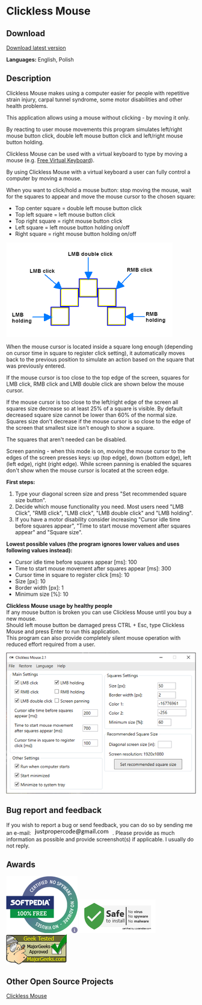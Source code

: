 # Clickless Mouse

## Download
[Download latest version](https://github.com/ProperCode/clickless-mouse/releases)<br/>

**Languages:** English, Polish

## Description

Clickless Mouse makes using a computer easier for people with repetitive strain injury, carpal tunnel syndrome, 
some motor disabilities and other health problems.<br/>

This application allows using a mouse without clicking - by moving it only.<br/>

By reacting to user mouse movements this program simulates left/right mouse button click, 
double left mouse button click and left/right mouse button holding. <br/>

Clickless Mouse can be used with a virtual keyboard to type by moving a mouse 
(e.g. [Free Virtual Keyboard](https://freevirtualkeyboard.com/)). <br/>

By using Clickless Mouse with a virtual keyboard a user can fully control a computer by moving a mouse.<br/>

When you want to click/hold a mouse button: stop moving the mouse, wait for the squares to appear and move the mouse cursor to the chosen square:
- Top center square = double left mouse button click
- Top left square = left mouse button click
- Top right square = right mouse button click
- Left square = left mouse button holding on/off
- Right square = right mouse button holding on/off<br/>
 
![alt text](https://raw.githubusercontent.com/ProperCode/clickless-mouse/master/other/images/1en.jpg) 

When the mouse cursor is located inside a square long enough (depending on cursor time 
in square to register click setting), it automatically moves back to the previous position 
to simulate an action based on the square that was previously entered.<br/>

If the mouse cursor is too close to the top edge of the screen, squares for LMB click,
 RMB click and LMB double click are shown below the mouse cursor.<br/>

If the mouse cursor is too close to the left/right edge of the screen all squares size decrease so at least 25% of a square is visible. 
By default decreased square size cannot be lower than 60% of the normal size.
Squares size don't decrease if the mouse cursor is so close to the edge of 
the screen that smallest size isn't enough to show a square.<br/>

The squares that aren't needed can be disabled.<br/>

Screen panning - when this mode is on, moving the mouse cursor to the edges of the screen presses keys:
 up (top edge), down (bottom edge), left (left edge), right (right edge). While screen panning is enabled 
 the squares don't show when the mouse cursor is located at the screen edge.<br/>

**First steps:**
1. Type your diagonal screen size and press "Set recommended square size button".
2. Decide which mouse functionality you need. Most users need "LMB Click", "RMB click", "LMB click", "LMB double click" and "LMB holding".
3. If you have a motor disability consider increasing "Cursor idle time before squares appear", 
"Time to start mouse movement after squares appear" and "Square size".<br/>

**Lowest possible values (the program ignores lower values and uses following values instead):**
- Cursor idle time before squares appear [ms]: 100
- Time to start mouse movement after squares appear [ms]: 300
- Cursor time in square to register click [ms]: 10
- Size [px]: 10
- Border width [px]: 1
- Minimum size [%]: 10

**Clickless Mouse usage by healthy people**<br/>
If any mouse button is broken you can use Clickless Mouse until you buy a new mouse.<br/>
Should left mouse button be damaged press CTRL + Esc, type Clickless Mouse and press Enter 
to run this application.<br/>
This program can also provide completely silent mouse operation with reduced effort required
from a user.

![alt text](https://raw.githubusercontent.com/ProperCode/clickless-mouse/master/other/images/2en.jpg)

## Bug report and feedback
If you wish to report a bug or send feedback, you can do so by sending me an e-mail: ![alt text](https://raw.githubusercontent.com/ProperCode/clickless-mouse/master/other/images/email.jpg) .
Please provide as much information as possible and provide screenshot(s) if applicable. I usually do not reply.

## Awards
[![alt text](https://raw.githubusercontent.com/ProperCode/clickless-mouse/master/other/awards/softpedia_100_free.png)](https://www.softpedia.com/get/Desktop-Enhancements/Other-Desktop-Enhancements/Clickless-Mouse.shtml#status)
[![alt text](https://raw.githubusercontent.com/ProperCode/clickless-mouse/master/other/awards/updatestar.com.jpg)](https://www.updatestar.com/virus-report/clickless-mouse/4021684)
[![alt text](https://raw.githubusercontent.com/ProperCode/clickless-mouse/master/other/awards/majorgeektested.gif)](https://www.majorgeeks.com/files/details/clickless_mouse.html)

## Other Open Source Projects
[Clickless Mouse](https://github.com/ProperCode/Work-by-Speech)<br/>
